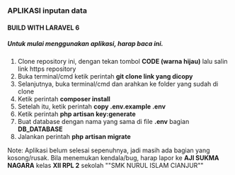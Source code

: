 ### APLIKASI inputan data

#### BUILD WITH LARAVEL 6

##### Untuk mulai menggunakan aplikasi, harap baca ini.
1. Clone repository ini, dengan tekan tombol **CODE (warna hijau)** lalu salin link https repository
2. Buka terminal/cmd ketik perintah **git clone link yang dicopy**
3. Selanjutnya, buka terminal/cmd dan arahkan ke folder yang sudah di clone
4. Ketik perintah **composer install**
5. Setelah itu, ketik perintah **copy .env.example .env**
6. Ketik perintah **php artisan key:generate**
7. Buat database dengan nama yang sama di file **.env** bagian **DB_DATABASE**
8. Jalankan perintah **php artisan migrate**

Note: Aplikasi belum selesai sepenuhnya, jadi masih ada bagian yang kosong/rusak.
Bila menemukan kendala/bug, harap lapor ke **AJI SUKMA NAGARA** kelas **XII RPL 2** sekolah ""SMK NURUL ISLAM CIANJUR""
